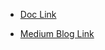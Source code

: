 - [Doc Link](https://api.flutter.dev/flutter/material/PopupMenuButton-class.html)

- [Medium Blog Link](https://betterprogramming.pub/popup-menu-customization-in-flutter-aa8827f6ce39)
